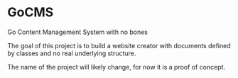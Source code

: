 # GoCMS
Go Content Management System with no bones

The goal of this project is to build a website creator with documents defined by classes and no real underlying structure.

The name of the project will likely change, for now it is a proof of concept.
